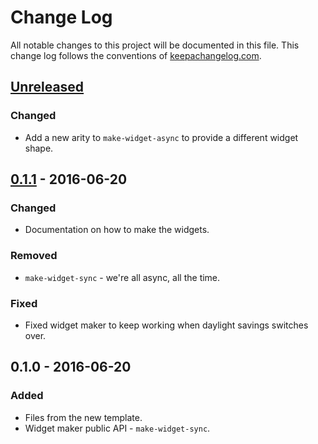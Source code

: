 # Change Log
All notable changes to this project will be documented in this file. This change log follows the conventions of [keepachangelog.com](http://keepachangelog.com/).

## [Unreleased]
### Changed
- Add a new arity to `make-widget-async` to provide a different widget shape.

## [0.1.1] - 2016-06-20
### Changed
- Documentation on how to make the widgets.

### Removed
- `make-widget-sync` - we're all async, all the time.

### Fixed
- Fixed widget maker to keep working when daylight savings switches over.

## 0.1.0 - 2016-06-20
### Added
- Files from the new template.
- Widget maker public API - `make-widget-sync`.

[Unreleased]: https://github.com/your-name/soundera/compare/0.1.1...HEAD
[0.1.1]: https://github.com/your-name/soundera/compare/0.1.0...0.1.1
